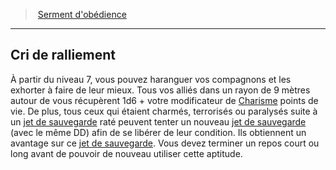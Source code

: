 ﻿---
!GenericItem
Id: paladin_obedience_hd.md#cri-de-ralliement
ParentLink: paladin_obedience_hd.md#serment-dobédience
Name: Cri de ralliement
ParentName: Serment d'obédience
NameLevel: 2
Attributes: {}
---
> [Serment d'obédience](hd_paladin_obedience.md)

---

## Cri de ralliement

À partir du niveau 7, vous pouvez haranguer vos compagnons et les exhorter à faire de leur mieux. Tous vos alliés dans un rayon de 9 mètres autour de vous récupèrent 1d6 + votre modificateur de [Charisme](hd_abilities_charisma.md) points de vie. De plus, tous ceux qui étaient charmés, terrorisés ou paralysés suite à un [jet de sauvegarde](hd_abilities_jets_de_sauvegarde.md) raté peuvent tenter un nouveau [jet de sauvegarde](hd_abilities_jets_de_sauvegarde.md) (avec le même DD) afin de se libérer de leur condition. Ils obtiennent un avantage sur ce [jet de sauvegarde](hd_abilities_jets_de_sauvegarde.md). Vous devez terminer un repos court ou long avant de pouvoir de nouveau utiliser cette aptitude.

